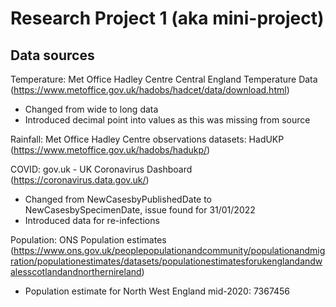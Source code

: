 # **Research Project 1 (aka mini-project)**

## Data sources 

Temperature: Met Office Hadley Centre Central England Temperature Data (https://www.metoffice.gov.uk/hadobs/hadcet/data/download.html)
  - Changed from wide to long data 
  - Introduced decimal point into values as this was missing from source 

Rainfall: Met Office Hadley Centre observations datasets: HadUKP (https://www.metoffice.gov.uk/hadobs/hadukp/)

COVID: gov.uk - UK Coronavirus Dashboard (https://coronavirus.data.gov.uk/)
  - Changed from NewCasesbyPublishedDate to NewCasesbySpecimenDate, issue found for 31/01/2022
  - Introduced data for re-infections

Population: ONS Population estimates (https://www.ons.gov.uk/peoplepopulationandcommunity/populationandmigration/populationestimates/datasets/populationestimatesforukenglandandwalesscotlandandnorthernireland)
  - Population estimate for North West England mid-2020: 7367456
